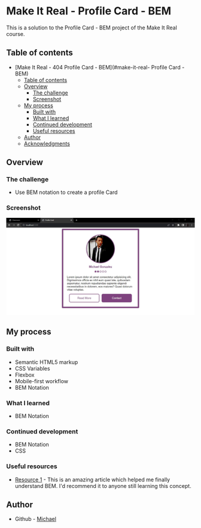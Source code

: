 # Make It Real - Profile Card - BEM

This is a solution to the  Profile Card - BEM project of the Make It Real course.

## Table of contents

- [Make It Real -  404 Profile Card - BEM](#make-it-real- Profile Card - BEM)
  - [Table of contents](#table-of-contents)
  - [Overview](#overview)
    - [The challenge](#the-challenge)
    - [Screenshot](#screenshot)
  - [My process](#my-process)
    - [Built with](#built-with)
    - [What I learned](#what-i-learned)
    - [Continued development](#continued-development)
    - [Useful resources](#useful-resources)
  - [Author](#author)
  - [Acknowledgments](#acknowledgments)


## Overview

### The challenge

- Use BEM notation to create a profile Card


### Screenshot

![](./Screenshot%202023-04-20%20120842.jpg)

## My process

### Built with

- Semantic HTML5 markup
- CSS Variables
- Flexbox
- Mobile-first workflow
- BEM Notation

### What I learned

- BEM Notation
### Continued development

- BEM Notation
- CSS

### Useful resources

- [Resource 1](https://getbem.com/introduction/) - This is an amazing article which helped me finally understand BEM. I'd recommend it to anyone still learning this concept.

## Author

- Github - [Michael](https://github.com/Mike2020x)

